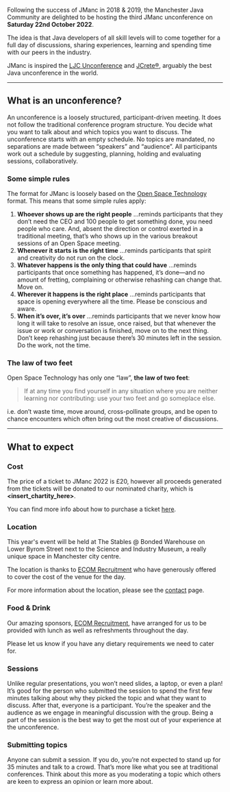 Following the success of JManc in 2018 & 2019, the Manchester Java Community are delighted to be hosting the third JManc unconference on **Saturday 22nd October 2022**. 

The idea is that Java developers of all skill levels will to come together for a full day of discussions, sharing experiences, learning and spending time with our peers in the industry.

JManc is inspired the [LJC Unconference](http://unconf.londonjavacommunity.co.uk/) and [JCrete®](http://www.jcrete.org/), arguably the best Java unconference in the world.


---

## What is an unconference?

An unconference is a loosely structured, participant-driven meeting. It does not follow the traditional conference program structure. You decide what you want to talk about and which topics you want to discuss. The unconference starts with an empty schedule. No topics are mandated, no separations are made between “speakers” and “audience”. All participants work out a schedule by suggesting, planning, holding and evaluating sessions, collaboratively.

### Some simple rules

The format for JManc is loosely based on the [Open Space Technology](https://en.wikipedia.org/wiki/Open_Space_Technology) format. This means that some simple rules apply:

1. **Whoever shows up are the right people**
…reminds participants that they don’t need the CEO and 100 people to get something done, you need people who care. And, absent the direction or control exerted in a traditional meeting, that’s who shows up in the various breakout sessions of an Open Space meeting.
2. **Whenever it starts is the right time**
…reminds participants that spirit and creativity do not run on the clock.
3. **Whatever happens is the only thing that could have**
…reminds participants that once something has happened, it’s done—and no amount of fretting, complaining or otherwise rehashing can change that. Move on.
4. **Wherever it happens is the right place**
…reminds participants that space is opening everywhere all the time. Please be conscious and aware.
5. **When it’s over, it’s over**
…reminds participants that we never know how long it will take to resolve an issue, once raised, but that whenever the issue or work or conversation is finished, move on to the next thing. Don’t keep rehashing just because there’s 30 minutes left in the session. Do the work, not the time.

### The law of two feet

Open Space Technology has only one “law”, **the law of two feet**:

> If at any time you find yourself in any situation where you are neither learning nor contributing: use your two feet and go someplace else.

i.e. don’t waste time, move around, cross-pollinate groups, and be open to chance encounters which often bring out the most creative of discussions.

---

## What to expect

### Cost

The price of a ticket to JManc 2022 is £20, however all proceeds generated from the tickets will be donated to our nominated charity, which is **<insert_chartity_here>**.

You can find more info about how to purchase a ticket [here](tickets.md).

### Location

This year's event will be held at The Stables @ Bonded Warehouse on Lower Byrom Street next to the Science and Industry Museum, a really unique space in Manchester city centre.

The location is thanks to [ECOM Recruitment](http://www.ecomrecruitment.com/) who have generously offered to cover the cost of the venue for the day.

For more information about the location, please see the [contact](contact.md) page.

### Food & Drink

Our amazing sponsors, [ECOM Recruitment](http://www.ecomrecruitment.com/), have arranged for us to be provided with lunch as well as refreshments throughout the day.

Please let us know if you have any dietary requirements we need to cater for.

### Sessions

Unlike regular presentations, you won’t need slides, a laptop, or even a plan! It’s good for the person who submitted the session to spend the first few minutes talking about why they picked the topic and what they want to discuss. After that, everyone is a participant. You’re the speaker and the audience as we engage in meaningful discussion with the group. Being a part of the session is the best way to get the most out of your experience at the unconference.

### Submitting topics

Anyone can submit a session. If you do, you’re not expected to stand up for 35 minutes and talk to a crowd. That’s more like what you see at traditional conferences. Think about this more as you moderating a topic which others are keen to express an opinion or learn more about.


